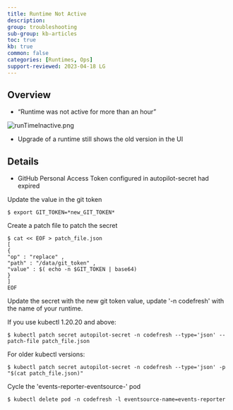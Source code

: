 ```yaml
---
title: Runtime Not Active
description: 
group: troubleshooting
sub-group: kb-articles
toc: true
kb: true
common: false
categories: [Runtimes, Ops]
support-reviewed: 2023-04-18 LG
---
```


## Overview

  * “Runtime was not active for more than an hour”

![runTimeInactive.png](https://support.codefresh.io/hc/article_attachments/4407771443228/runTimeInactive.png)

  * Upgrade of a runtime still shows the old version in the UI

## Details

  * GitHub Personal Access Token configured in autopilot-secret had expired

Update the value in the git token

    
    
    $ export GIT_TOKEN=*new_GIT_TOKEN*

Create a patch file to patch the secret

    
    
    $ cat << EOF > patch_file.json  
    [  
    {  
    "op" : "replace" ,  
    "path" : "/data/git_token" ,  
    "value" : $( echo -n $GIT_TOKEN | base64)   
    }  
    ]  
    EOF

Update the secret with the new git token value, update '-n codefresh' with the
name of your runtime.

If you use kubectl 1.20.20 and above:

    
    
    $ kubectl patch secret autopilot-secret -n codefresh --type='json' --patch-file patch_file.json

For older kubectl versions:

    
    
    $ kubectl patch secret autopilot-secret -n codefresh --type='json' -p "$(cat patch_file.json)"

Cycle the 'events-reporter-eventsource-' pod

    
    
    $ kubectl delete pod -n codefresh -l eventsource-name=events-reporter  
      
    

